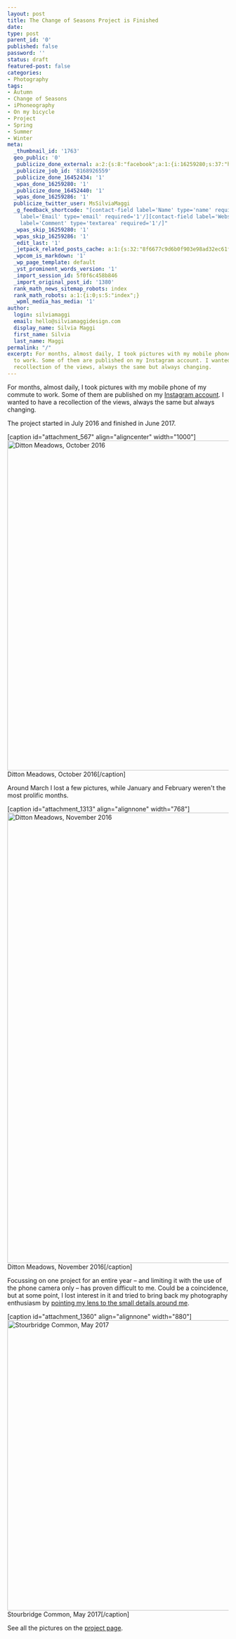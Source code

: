 ```yaml
---
layout: post
title: The Change of Seasons Project is Finished
date:
type: post
parent_id: '0'
published: false
password: ''
status: draft
featured-post: false
categories:
- Photography
tags:
- Autumn
- Change of Seasons
- iPhoneography
- On my bicycle
- Project
- Spring
- Summer
- Winter
meta:
  _thumbnail_id: '1763'
  geo_public: '0'
  _publicize_done_external: a:2:{s:8:"facebook";a:1:{i:16259280;s:37:"https://facebook.com/1609690595731955";}s:7:"twitter";a:1:{i:16259286;s:59:"https://twitter.com/MsSilviaMaggi/status/896059583646412802";}}
  _publicize_job_id: '8168926559'
  _publicize_done_16452434: '1'
  _wpas_done_16259280: '1'
  _publicize_done_16452440: '1'
  _wpas_done_16259286: '1'
  publicize_twitter_user: MsSilviaMaggi
  _g_feedback_shortcode: "[contact-field label='Name' type='name' required='1'/][contact-field
    label='Email' type='email' required='1'/][contact-field label='Website' type='url'/][contact-field
    label='Comment' type='textarea' required='1'/]"
  _wpas_skip_16259280: '1'
  _wpas_skip_16259286: '1'
  _edit_last: '1'
  _jetpack_related_posts_cache: a:1:{s:32:"8f6677c9d6b0f903e98ad32ec61f8deb";a:2:{s:7:"expires";i:1557801218;s:7:"payload";a:3:{i:0;a:1:{s:2:"id";i:510;}i:1;a:1:{s:2:"id";i:972;}i:2;a:1:{s:2:"id";i:650;}}}}
  _wpcom_is_markdown: '1'
  _wp_page_template: default
  _yst_prominent_words_version: '1'
  _import_session_id: 5f0f6c458b846
  _import_original_post_id: '1380'
  rank_math_news_sitemap_robots: index
  rank_math_robots: a:1:{i:0;s:5:"index";}
  _wpml_media_has_media: '1'
author:
  login: silviamaggi
  email: hello@silviamaggidesign.com
  display_name: Silvia Maggi
  first_name: Silvia
  last_name: Maggi
permalink: "/"
excerpt: For months, almost daily, I took pictures with my mobile phone of my commute
  to work. Some of them are published on my Instagram account. I wanted to have a
  recollection of the views, always the same but always changing.
---
```

<p class="drop-cap">For months, almost daily, I took pictures with my mobile phone of my commute to work. Some of them are published on my <a href="https://www.instagram.com/silviamaggiphoto/" target="_blank" rel="noopener noreferrer">Instagram account</a>. I wanted to have a recollection of the views, always the same but always changing.</p>
<p>The project started in July 2016 and finished in June 2017.</p>
<p>[caption id="attachment_567" align="aligncenter" width="1000"]<img class="size-large wp-image-567" src="{{ site.baseurl }}/assets/f3e1c-20161010-img_0910.jpg?w=1024&amp;h=768" alt="Ditton Meadows, October 2016" width="1000" height="750" /> Ditton Meadows, October 2016[/caption]</p>
<p>Around March I lost a few pictures, while January and February weren't the most prolific months.</p>
<p>[caption id="attachment_1313" align="alignnone" width="768"]<img class="size-large wp-image-1313" src="{{ site.baseurl }}/assets/55e78-20161116-img_1256.jpg?w=768" alt="Ditton Meadows, November 2016" width="768" height="1024" /> Ditton Meadows, November 2016[/caption]</p>
<p>Focussing on one project for an entire year – and limiting it with the use of the phone camera only – has proven difficult to me. Could be a coincidence, but at some point, I lost interest in it and tried to bring back my photography enthusiasm by <a href="https:////2017/03/19/photography-rut-and-little-things-in-my-garden/" target="_blank" rel="noopener noreferrer">pointing my lens to the small details around me</a>.</p>
<p>[caption id="attachment_1360" align="alignnone" width="880"]<img class="size-large wp-image-1360" src="{{ site.baseurl }}/assets/71f46-img_0217.jpg?w=880" alt="Stourbridge Common, May 2017" width="880" height="660" /> Stourbridge Common, May 2017[/caption]</p>
<p>See all the pictures on the <a href="https:////portfolio/the-change-of-seasons/" target="_blank" rel="noopener noreferrer">project page</a>.</p>

